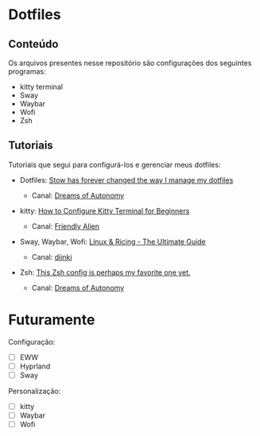 # Dotfiles

## Conteúdo
Os arquivos presentes nesse repositório são configurações dos seguintes programas:

- kitty terminal
- Sway
- Waybar
- Wofi
- Zsh

## Tutoriais

Tutoriais que segui para configurá-los e gerenciar meus dotfiles:

- Dotfiles: [Stow has forever changed the way I manage my dotfiles](https://youtu.be/y6XCebnB9gs?si=Mno2MLN-mAq69d-j)
    * Canal: [Dreams of Autonomy](https://www.youtube.com/@dreamsofautonomy)

- kitty: [How to Configure Kitty Terminal for Beginners](https://youtu.be/U-2AB88_eUw?si=D9vRPK1wLI_teVU7)
    * Canal: [Friendly Alien](https://www.youtube.com/@friendlyalien379)

- Sway, Waybar, Wofi: [Linux & Ricing - The Ultimate Guide](https://youtu.be/jFz5gLqv-FM?si=qs01A3spByNmDVF6)
    * Canal: [diinki](https://www.youtube.com/@diinkikot)

- Zsh: [This Zsh config is perhaps my favorite one yet.](https://youtu.be/ud7YxC33Z3w?si=mFVSQx5eelSHUt98)
    * Canal: [Dreams of Autonomy](https://www.youtube.com/@dreamsofautonomy)


# Futuramente

Configuração:

- [ ] EWW
- [ ] Hyprland
- [ ] Sway

Personalização:

- [ ] kitty
- [ ] Waybar
- [ ] Wofi
